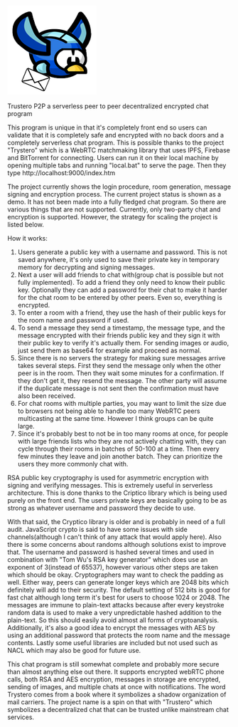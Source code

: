 ![Logo Image](https://raw.githubusercontent.com/trusterop2p/trustero/main/Pidgeon.png)

Trustero P2P a serverless peer to peer decentralized encrypted chat program

This program is unique in that it's completely front end so users can validate that it is completely safe and
encrypted with no back doors and a completely serverless chat program. This is possible thanks to the project
"Trystero" which is a WebRTC matchmaking library that uses IPFS, Firebase and BitTorrent for connecting.
Users can run it on their local machine by opening multiple tabs and running "local.bat" to serve the page.
Then they type http://localhost:9000/index.htm

The project currently shows the login procedure, room generation, message signing and encryption process.
The current project status is shown as a demo. It has not been made into a fully fledged chat program.
So there are various things that are not supported. Currently, only two-party chat and encryption is supported.
However, the strategy for scaling the project is listed below.

How it works:
1) Users generate a public key with a username and password. This is not saved anywhere, it's only used to save
   their private key in temporary memory for decrypting and signing messages.
2) Next a user will add friends to chat with(group chat is possible but not fully implemented). To add a friend
   they only need to know their public key. Optionally they can add a password for their chat to make it harder
   for the chat room to be entered by other peers. Even so, everything is encrypted.
3) To enter a room with a friend, they use the hash of their public keys for the room name and password if used.
4) To send a message they send a timestamp, the message type, and the message encrypted with their friends public
   key and they sign it with their public key to verify it's actually them. For sending images or audio, just send
   them as base64 for example and proceed as normal.
5) Since there is no servers the strategy for making sure messages arrive takes several steps. First they send
   the message only when the other peer is in the room. Then they wait some minutes for a confirmation. If they
   don't get it, they resend the message. The other party will assume if the duplicate message is not sent then
   the confirmation must have also been received.
6) For chat rooms with multiple parties, you may want to limit the size due to browsers not being able to handle
   too many WebRTC peers multicasting at the same time. However I think groups can be quite large.
7) Since it's probably best to not be in too many rooms at once, for people with large friends lists who they are
   not actively chatting with, they can cycle through their rooms in batches of 50-100 at a time. Then every few
   minutes they leave and join another batch. They can prioritize the users they more commonly chat with.

RSA public key cryptography is used for asymmetric encryption with signing and verifying messages. This is 
extremely useful in serverless architecture. This is done thanks to the Criptico library which is being used 
purely on the front end. The users private keys are basically going to be as strong as whatever username and
password they decide to use.

With that said, the Cryptico library is older and is probably in need of a full audit. JavaScript crypto
is said to have some issues with side channels(although I can't think of any attack that would apply here).
Also there is some concerns about randoms although solutions exist to improve that. The username and password
is hashed several times and used in combination with "Tom Wu's RSA key generator" which does use an exponent
of 3(instead of 65537), however various other steps are taken which should be okay. Cryptographers may want to
check the padding as well. Either way, peers can generate longer keys which are 2048 bits which definitely
will add to their security. The default setting of 512 bits is good for fast chat although long term it's
best for users to choose 1024 or 2048. The messages are immune to plain-text attacks because after every
keystroke random data is used to make a very unpredictable hashed addition to the plain-text. So this should
easily avoid almost all forms of cryptoanalysis. Additionally, it's also a good idea to encrypt the messages
with AES by using an additional password that protects the room name and the message contents. Lastly some
useful libraries are included but not used such as NACL which may also be good for future use.

This chat program is still somewhat complete and probably more secure than almost anything else out there.
It supports encrypted webRTC phone calls, both RSA and AES encryption, messages in storage are encrypted,
sending of images, and multiple chats at once with notifications. The word Trystero comes from a book
where it symbolizes a shadow organization of mail carriers. The project name is a spin on that with
"Trustero" which symbolizes a decentralized chat that can be trusted unlike mainstream chat services.
